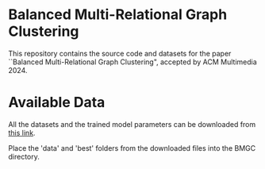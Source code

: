 # Balanced Multi-Relational Graph Clustering

This repository contains the source code and datasets for the paper ``Balanced Multi-Relational Graph Clustering", accepted by ACM Multimedia 2024.

# Available Data

All the datasets and the trained model parameters can be downloaded from [this link](https://drive.google.com/file/d/18Nma11U2X4tvc_jvLYl1I3BpFbhRSR0A/view?usp=sharing).

Place the 'data' and 'best' folders from the downloaded files into the BMGC directory.
